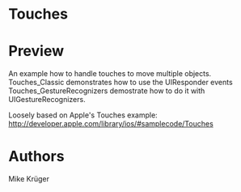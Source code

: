 Touches
===========================

Preview
=======

An example how to handle touches to move multiple objects.
Touches_Classic demonstrates how to use the UIResponder events
Touches_GestureRecognizers demostrate how to do it with UIGestureRecognizers.

Loosely based on Apple's Touches example:
http://developer.apple.com/library/ios/#samplecode/Touches

Authors
=======
Mike Krüger